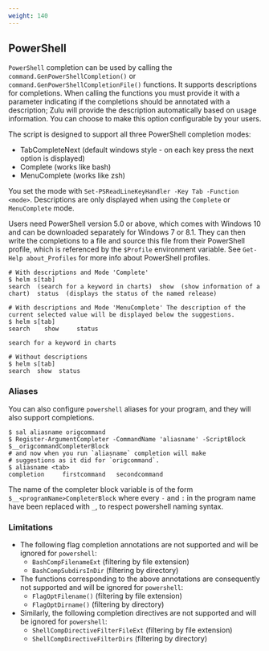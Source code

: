 ```yaml
---
weight: 140
---
```


## PowerShell

`PowerShell` completion can be used by calling the `command.GenPowerShellCompletion()` or `command.GenPowerShellCompletionFile()` functions.
It supports descriptions for completions. When calling the functions you must provide it with a parameter indicating if the completions should be annotated with a description; Zulu
will provide the description automatically based on usage information.  You can choose to make this option configurable by your users.

The script is designed to support all three PowerShell completion modes:

* TabCompleteNext (default windows style - on each key press the next option is displayed)
* Complete (works like bash)
* MenuComplete (works like zsh)

You set the mode with `Set-PSReadLineKeyHandler -Key Tab -Function <mode>`. Descriptions are only displayed when using the `Complete` or `MenuComplete` mode.

Users need PowerShell version 5.0 or above, which comes with Windows 10 and can be downloaded separately for Windows 7 or 8.1.
They can then write the completions to a file and source this file from their PowerShell profile, which is referenced by the `$Profile` environment variable.
See `Get-Help about_Profiles` for more info about PowerShell profiles.

```shell
# With descriptions and Mode 'Complete'
$ helm s[tab]
search  (search for a keyword in charts)  show  (show information of a chart)  status  (displays the status of the named release)

# With descriptions and Mode 'MenuComplete' The description of the current selected value will be displayed below the suggestions.
$ helm s[tab]
search    show     status

search for a keyword in charts

# Without descriptions
$ helm s[tab]
search  show  status
```

### Aliases

You can also configure `powershell` aliases for your program, and they will also support completions.

```shell
$ sal aliasname origcommand
$ Register-ArgumentCompleter -CommandName 'aliasname' -ScriptBlock $__origcommandCompleterBlock
# and now when you run `aliasname` completion will make
# suggestions as it did for `origcommand`.
$ aliasname <tab>
completion     firstcommand   secondcommand
```

The name of the completer block variable is of the form `$__<programName>CompleterBlock` where every `-` and `:` in the program name have been replaced with `_`, to respect powershell naming syntax.

### Limitations

* The following flag completion annotations are not supported and will be ignored for `powershell`:
   * `BashCompFilenameExt` (filtering by file extension)
   * `BashCompSubdirsInDir` (filtering by directory)
* The functions corresponding to the above annotations are consequently not supported and will be ignored for `powershell`:
   * `FlagOptFilename()` (filtering by file extension)
   * `FlagOptDirname()` (filtering by directory)
* Similarly, the following completion directives are not supported and will be ignored for `powershell`:
   * `ShellCompDirectiveFilterFileExt` (filtering by file extension)
   * `ShellCompDirectiveFilterDirs` (filtering by directory)
